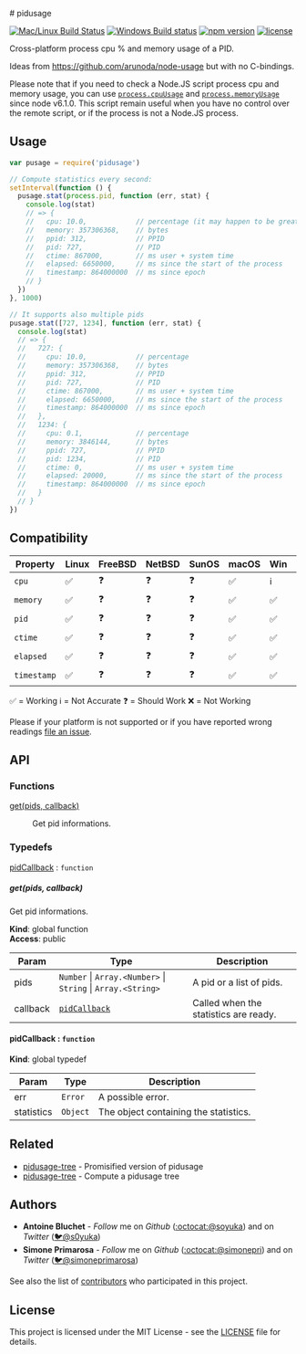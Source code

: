 # pidusage

[![Mac/Linux Build Status](https://img.shields.io/travis/soyuka/pidusage/master.svg?label=MacOS%20%26%20Linux)](https://travis-ci.org/soyuka/pidusage)
[![Windows Build status](https://img.shields.io/appveyor/ci/soyuka/pidusage/master.svg?label=Windows)](https://ci.appveyor.com/project/soyuka/pidusage)
[![npm version](https://img.shields.io/npm/v/pidusage.svg)](https://www.npmjs.com/package/pidusage)
[![license](https://img.shields.io/github/license/soyuka/pidusage.svg)](https://github.com/soyuka/pidusage/tree/master/license)

Cross-platform process cpu % and memory usage of a PID.

Ideas from https://github.com/arunoda/node-usage but with no C-bindings.

Please note that if you need to check a Node.JS script process cpu and memory usage, you can use [`process.cpuUsage`](https://nodejs.org/api/process.html#process_process_cpuusage_previousvalue) and [`process.memoryUsage`](https://nodejs.org/api/process.html#process_process_memoryusage) since node v6.1.0. This script remain useful when you have no control over the remote script, or if the process is not a Node.JS process.


## Usage

```js
var pusage = require('pidusage')

// Compute statistics every second:
setInterval(function () {
  pusage.stat(process.pid, function (err, stat) {
    console.log(stat)
    // => {
    //   cpu: 10.0,            // percentage (it may happen to be greater than 100%)
    //   memory: 357306368,    // bytes
    //   ppid: 312,            // PPID
    //   pid: 727,             // PID
    //   ctime: 867000,        // ms user + system time
    //   elapsed: 6650000,     // ms since the start of the process
    //   timestamp: 864000000  // ms since epoch
    // }
  })
}, 1000)

// It supports also multiple pids
pusage.stat([727, 1234], function (err, stat) {
  console.log(stat)
  // => {
  //   727: {
  //     cpu: 10.0,            // percentage
  //     memory: 357306368,    // bytes
  //     ppid: 312,            // PPID
  //     pid: 727,             // PID
  //     ctime: 867000,        // ms user + system time
  //     elapsed: 6650000,     // ms since the start of the process
  //     timestamp: 864000000  // ms since epoch
  //   },
  //   1234: {
  //     cpu: 0.1,             // percentage
  //     memory: 3846144,      // bytes
  //     ppid: 727,            // PPID
  //     pid: 1234,            // PID
  //     ctime: 0,             // ms user + system time
  //     elapsed: 20000,       // ms since the start of the process
  //     timestamp: 864000000  // ms since epoch
  //   }
  // }
})
```

## Compatibility

| Property | Linux | FreeBSD | NetBSD | SunOS | macOS | Win | AIX |
| ---         | --- | --- | --- | --- | --- | --- | --- |
| `cpu`       | ✅ | ❓ | ❓ | ❓ | ✅ | ℹ️ | ❓ |
| `memory`    | ✅ | ❓ | ❓ | ❓ | ✅ | ✅ | ❓ |
| `pid`       | ✅ | ❓ | ❓ | ❓ | ✅ | ✅ | ❓ |
| `ctime`     | ✅ | ❓ | ❓ | ❓ | ✅ | ✅ | ❓ |
| `elapsed`   | ✅ | ❓ | ❓ | ❓ | ✅ | ✅ | ❓ |
| `timestamp` | ✅ | ❓ | ❓ | ❓ | ✅ | ✅ | ❓ |

✅ = Working
ℹ️ = Not Accurate
❓ = Should Work
❌ = Not Working

Please if your platform is not supported or if you have reported wrong readings
[file an issue][new issue].

## API

### Functions

<dl>
<dt><a href="#get">get(pids, callback)</a></dt>
<dd><p>Get pid informations.</p>
</dd>
</dl>

### Typedefs

<dl>
<dt><a href="#pidCallback">pidCallback</a> : <code>function</code></dt>
<dd></dd>
</dl>

<a name="get"></a>

##### get(pids, callback)
Get pid informations.

**Kind**: global function  
**Access**: public  

| Param | Type | Description |
| --- | --- | --- |
| pids | <code>Number</code> \| <code>Array.&lt;Number&gt;</code> \| <code>String</code> \| <code>Array.&lt;String&gt;</code> | A pid or a list of pids. |
| callback | [<code>pidCallback</code>](#pidCallback) | Called when the statistics are ready. |

<a name="pidCallback"></a>

#### pidCallback : <code>function</code>
**Kind**: global typedef  

| Param | Type | Description |
| --- | --- | --- |
| err | <code>Error</code> | A possible error. |
| statistics | <code>Object</code> | The object containing the statistics. |

## Related
- [pidusage-tree][gh:pidusage-tree] -
Promisified version of pidusage
- [pidusage-tree][gh:pidusage-tree] -
Compute a pidusage tree

## Authors
- **Antoine Bluchet** -  *Follow* me on *Github* ([:octocat:@soyuka][github:soyuka]) and on  *Twitter* ([🐦@s0yuka][twitter:s0yuka])
- **Simone Primarosa** -  *Follow* me on *Github* ([:octocat:@simonepri][github:simonepri]) and on  *Twitter* ([🐦@simoneprimarosa][twitter:simoneprimarosa])

See also the list of [contributors][contributors] who participated in this project.

## License
This project is licensed under the MIT License - see the [LICENSE][license] file for details.

<!-- Links -->
[new issue]: https://github.com/soyuka/pidusage/issues/new
[license]: https://github.com/soyuka/pidusage/tree/master/license
[contributors]: https://github.com/soyuka/pidusage/contributors

[github:soyuka]: https://github.com/soyuka
[twitter:s0yuka]: http://twitter.com/intent/user?screen_name=s0yuka
[github:simonepri]: https://github.com/simonepri
[twitter:simoneprimarosa]: http://twitter.com/intent/user?screen_name=simoneprimarosa

[gh:pidusage-tree]: https://github.com/soyuka/pidusage-tree
[gh:pidusage-promise]: https://github.com/soyuka/pidusage-promise
